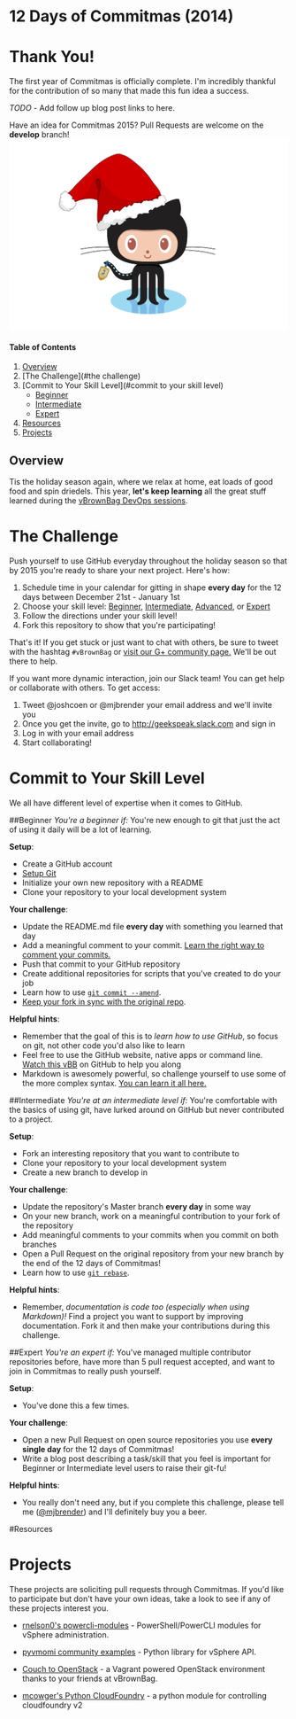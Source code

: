 12 Days of Commitmas (2014)
===========================
# Thank You!

The first year of Commitmas is officially complete. I'm incredibly thankful for the contribution of so many that made this fun idea a success. 

*TODO* - Add follow up blog post links to here.

Have an idea for Commitmas 2015? Pull Requests are welcome on the **develop** branch! 
![Holiday octocat](octocat/holiday-octocat.png)


#### Table of Contents

1. [Overview](#overview)
2. [The Challenge](#the challenge)
3. [Commit to Your Skill Level](#commit to your skill level)
    * [Beginner](#beginner)
    * [Intermediate](#Intermediate)
    * [Expert](#expert)
4. [Resources](#resources)
5. [Projects](#projects)

## Overview

Tis the holiday season again, where we relax at home, eat loads of good food and spin driedels. This year, **let's keep learning** all the great stuff learned during the [vBrownBag DevOps sessions](http://professionalvmware.com/vbrownbag-devops-series/).


The Challenge
=============

Push yourself to use GitHub everyday throughout the holiday season so that by 2015 you're ready to share your next project. Here's how: 

1. Schedule time in your calendar for gitting in shape **every day** for the 12 days between December 21st - January 1st
2. Choose your skill level: [Beginner](#beginner), [Intermediate](#intermediate), [Advanced](#advanced), or [Expert](#expert)
3. Follow the directions under your skill level!
4. Fork this repository to show that you're participating!

That's it! If you get stuck or just want to chat with others, be sure to tweet with the hashtag `#vBrownBag` or [visit our G+ community page.](https://plus.google.com/u/0/communities/104346122697555179657) We'll be out there to help.

If you want more dynamic interaction, join our Slack team! You can get help or collaborate with others. To get access:

1. Tweet @joshcoen or @mjbrender your email address and we'll invite you
2. Once you get the invite, go to http://geekspeak.slack.com and sign in
3. Log in with your email address
4. Start collaborating!


Commit to Your Skill Level
==========================
We all have different level of expertise when it comes to GitHub. 


##Beginner
<a name="beginner"></a>
*You're a beginner if:* You're new enough to git that just the act of using it daily will be a lot of learning.

**Setup**:
* Create a GitHub account
* [Setup Git](https://help.github.com/articles/set-up-git/)
* Initialize your own new repository with a README
* Clone your repository to your local development system

**Your challenge**:
* Update the README.md file **every day** with something you learned that day
* Add a meaningful comment to your commit. [Learn the right way to comment your commits.](https://github.com/phonegap/phonegap/wiki/Git-Commit-Message-Format)
* Push that commit to your GitHub repository
* Create additional repositories for scripts that you've created to do your job
* Learn how to use [`git commit --amend`](http://rnelson0.com/2014/12/26/using-git-amend-for-quick-corrections).
* [Keep your fork in sync with the original repo](http://rnelson0.com/2014/12/27/updating-your-git-fork-from-the-original-repo/).

**Helpful hints**:
* Remember that the goal of this is to *learn how to use GitHub*, so focus on git, not other code you'd also like to learn
* Feel free to use the GitHub website, native apps or command line. [Watch this vBB](http://neckbeardinfluence.com/technical-quick-hacking-your-way-into-github/) on GitHub to help you along
* Markdown is awesomely powerful, so challenge yourself to use some of the more complex syntax. [You can learn it all here.](http://daringfireball.net/projects/markdown/syntax)


##Intermediate
<a name="intermediate"></a>
*You're at an intermediate level if:* You're comfortable with the basics of using git, have lurked around on GitHub but never contributed to a project. 

**Setup**:
* Fork an interesting repository that you want to contribute to
* Clone your repository to your local development system
* Create a new branch to develop in

**Your challenge**:
* Update the repository's Master branch **every day** in some way
* On your new branch, work on a meaningful contribution to your fork of the repository
* Add meaningful comments to your commits when you commit on both branches
* Open a Pull Request on the original repository from your new branch by the end of the 12 days of Commitmas!
* Learn how to use [`git rebase`](http://rnelson0.com/2014/12/23/using-git-rebase-to-rewrite-history/).

**Helpful hints**:
* Remember, *documentation is code too (especially when using Markdown)!* Find a project you want to support by improving documentation. Fork it and then make your contributions during this challenge.

##Expert
<a name="expert"></a>
*You're an expert if:* You've managed multiple contributor repositories before, have more than 5 pull request accepted, and want to join in Commitmas to really push yourself.

**Setup**:
* You've done this a few times.

**Your challenge**:
* Open a new Pull Request on open source repositories you use **every single day** for the 12 days of Commitmas!
* Write a blog post describing a task/skill that you feel is important for Beginner or Intermediate level users to raise their git-fu!

**Helpful hints**:
* You really don't need any, but if you complete this challenge, please tell me ([@mjbrender](http://twitter.com/mjbrender)) and I'll definitely buy you a beer.

#Resources
<a name="resources"></a>

Projects
========
<a name="projects"></a>

These projects are soliciting pull requests through Commitmas. If you'd like to
participate but don't have your own ideas, take a look to see if any of these
projects interest you.

* [rnelson0's powercli-modules](https://github.com/rnelson0/powercli-modules) - PowerShell/PowerCLI modules for vSphere administration.
* [pyvmomi community examples](https://github.com/vmware/pyvmomi-community-samples) - Python library for vSphere API.
* [Couch to OpenStack](https://github.com/bunchc/Couch_to_OpenStack) - a Vagrant powered OpenStack environment thanks to your friends at vBrownBag.

* [mcowger's Python CloudFoundry](https://github.com/mcowger/python-cloudfoundry) - a python module for controlling cloudfoundry v2
